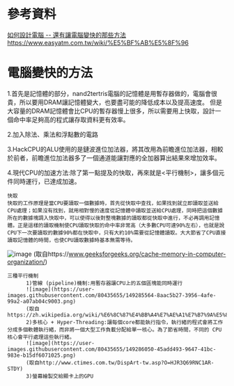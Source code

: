 # 參考資料 
[如何設計電腦 -- 還有讓電腦變快的那些方法](https://www.slideshare.net/ccckmit/ss-85466673)
https://www.easyatm.com.tw/wiki/%E5%BF%AB%E5%8F%96

# 電腦變快的方法
1.首先是記憶體的部分，nand2tertris電腦的記憶體是用暫存器做的，電腦會很貴，所以要用DRAM讓記憶體變大，也要盡可能的降低成本以及提高速度。
但是大容量的DRAM記憶體會比CPU的暫存器慢上很多，所以需要用上快取，設計一個命中率足夠高的程式讓存取資料更有效率。

2.加入除法、乘法和浮點數的電路

3.HackCPU的ALU使用的是鏈波進位加法器，將其改用為前瞻進位加法器，相較於前者，前瞻進位加法器多了一個通道能讓對應的全加器算出結果來增加效率。

4.現代CPU的加速方法:除了第一點提及的快取，再來就是<平行機制>，讓多個元件同時運行，已達成加速。
```
快取
快取的工作原理是當CPU要讀取一個數據時，首先從快取中查找，如果找到就立即讀取並送給CPU處理；如果沒有找到，就用相對慢的速度從記憶體中讀取並送給CPU處理，同時把這個數據所在的數據塊調入快取中，可以使得以後對整塊數據的讀取都從快取中進行，不必再調用記憶體。正是這樣的讀取機制使CPU讀取快取的命中率非常高（大多數CPU可達90%左右），也就是說CPU下一次要讀取的數據90%都在快取中，只有大約10%需要從記憶體讀取。大大節省了CPU直接讀取記憶體的時間，也使CPU讀取數據時基本無需等待。
```
![image](https://user-images.githubusercontent.com/80435655/149285194-1e302ed0-fce3-46ff-b7ad-b1a8575ab1c1.png)
(取自https://www.geeksforgeeks.org/cache-memory-in-computer-organization/)

``` 
三種平行機制
      1)管線 (pipeline)機制:用暫存器讓CPU上的五個區塊能同時運行
      ![image](https://user-images.githubusercontent.com/80435655/149285564-8aac5b27-3956-4afe-99a2-a07ab04c9003.png)
      (取自https://zh.wikipedia.org/wiki/%E6%8C%87%E4%BB%A4%E7%AE%A1%E7%B7%9A%E5%8C%96#/media/File:5_Stage_Pipeline.svg)
      2)多核心 + Hyper-Threading:讓每個core都能執行指令，執行緒的程式會將工作分成多個軟體執行緒，而非將一個大型工作負載分配給單一核心。為了節省時間，不同的 CPU 核心會平行處理這些執行緒。
      ![image](https://user-images.githubusercontent.com/80435655/149286050-45add493-9647-41bc-983e-b15df6071025.png)
      (取自http://www.ctimes.com.tw/DispArt-tw.asp?O=HJR3Q69RNC1AR-STDY)
      3)螢幕繪製交給顯卡上的GPU
``` 
